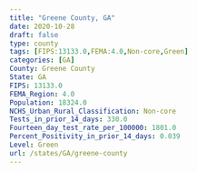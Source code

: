 ```yaml
---
title: "Greene County, GA"
date: 2020-10-28
draft: false
type: county
tags: [FIPS:13133.0,FEMA:4.0,Non-core,Green]
categories: [GA]
County: Greene County
State: GA
FIPS: 13133.0
FEMA_Region: 4.0
Population: 18324.0
NCHS_Urban_Rural_Classification: Non-core
Tests_in_prior_14_days: 330.0
Fourteen_day_test_rate_per_100000: 1801.0
Percent_Positivity_in_prior_14_days: 0.039
Level: Green
url: /states/GA/greene-county
---
```



